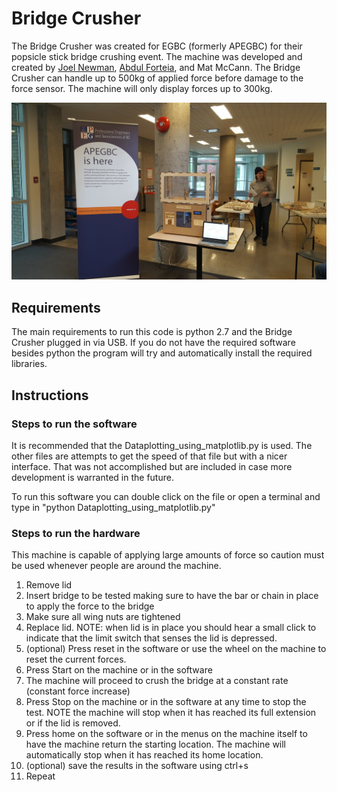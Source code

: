 # Bridge Crusher
The Bridge Crusher was created for EGBC (formerly APEGBC) for their popsicle stick bridge crushing event. The machine was developed and created by [Joel Newman](mailto:JoellNewman@Hotmail.com?subject=[GitHub]%20bBridge%20Crusher), [Abdul Forteia](mailto:afourteia@gmail.com?subject=[GitHub]%20bBridge%20Crusher), and Mat McCann. The Bridge Crusher can handle up to 500kg of applied force before damage to the force sensor. The machine will only display forces up to 300kg.

![alt text](Media/20170429_105214.jpg "Bridge Crusher")

## Requirements
The main requirements to run this code is python 2.7 and the Bridge Crusher plugged in via USB. If you do not have the required software besides python the program will try and automatically install the required libraries.

## Instructions
### Steps to run the software
It is recommended that the Dataplotting_using_matplotlib.py is used. The other files are attempts to get the speed of that file but with a nicer interface. That was not accomplished but are included in case more development is warranted in the future.

To run this software you can double click on the file or open a terminal and type in "python Dataplotting_using_matplotlib.py"

### Steps to run the hardware
This machine is capable of applying large amounts of force so caution must be used whenever people are around the machine.

1. Remove lid
2. Insert bridge to be tested making sure to have the bar or chain in place to apply the force to the bridge
3. Make sure all wing nuts are tightened
4. Replace lid. NOTE: when lid is in place you should hear a small click to indicate that the limit switch that senses the lid is depressed.
5. (optional) Press reset in the software or use the wheel on the machine to reset the current forces.
6. Press Start on the machine or in the software
7. The machine will proceed to crush the bridge at a constant rate (constant force increase)
8. Press Stop on the machine or in the software at any time to stop the test. NOTE the machine will stop when it has reached its full extension or if the lid is removed.
9. Press home on the software or in the menus on the machine itself to have the machine return the starting location. The machine will automatically stop when it has reached its home location.
10. (optional) save the results in the software using ctrl+s
11. Repeat
